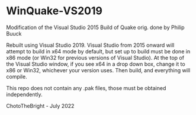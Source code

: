 # WinQuake-VS2019
Modification of the Visual Studio 2015 Build of Quake orig. done by Philip Buuck

Rebuilt using Visual Studio 2019. Visual Studio from 2015 onward will attempt to build in x64 mode by default, but set up to build must be done in x86 mode (or Win32 for previous versions of Visual Studio). At the top of the Visual Studio window, if you see x64 in a drop down box, change it to x86 or Win32, whichever your version uses. Then build, and everything will compile.

This repo does not contain any .pak files, those must be obtained independently.

ChotoTheBright - July 2022
